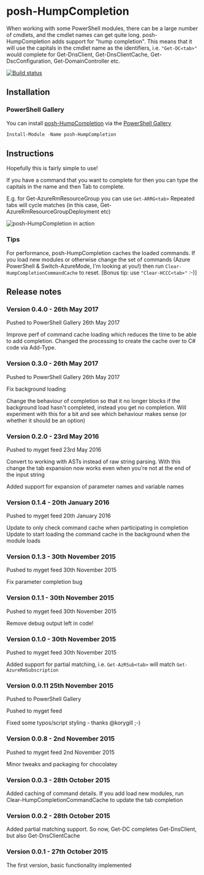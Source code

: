 # posh-HumpCompletion

When working with some PowerShell modules, there can be a large number of cmdlets, and the cmdlet names can get quite long.
posh-HumpCompletion adds support for "hump completion". This means that it will use the capitals in the cmdlet name as the identifiers, 
i.e. `"Get-DC<tab>"` would complete for Get-DnsClient, Get-DnsClientCache, Get-DscConfiguration, Get-DomainController etc.

[![Build status](https://ci.appveyor.com/api/projects/status/5xe5etshcfraftex?svg=true)](https://ci.appveyor.com/project/stuartleeks/posh-humpcompletion)

## Installation

### PowerShell Gallery

You can install [posh-HumpCompletion](https://www.powershellgallery.com/packages/posh-HumpCompletion/) via the [PowerShell Gallery](https://www.powershellgallery.com/)

```powershell
Install-Module -Name posh-HumpCompletion

```

<!--
### Chocolatey
Make sure you have [chocolatey](https://chocolatey.org) installed.

Currently the installation is only on a myget feed, so install using:
```powershell
choco install posh-HumpCompletion -source "https://www.myget.org/F/posh-humpcompletion/api/v2" -pre
```
-->

## Instructions

Hopefully this is fairly simple to use!

If you have a command that you want to complete for then you can type the capitals in the name and then Tab to complete.

E.g. for Get-AzureRmResourceGroup you can use `Get-ARRG<tab>`
Repeated tabs will cycle matches (in this case, Get-AzureRmResourceGroupDeployment etc)

![posh-HumpCompletion in action](images/posh-HumpCompletion.gif)

### Tips

For performance, posh-HumpCompletion caches the loaded commands. 
If you load new modules or otherwise change the set of commands (Azure PowerShell & Switch-AzureMode, I'm looking at you!) then run `Clear-HumpCompletionCommandCache` to reset. 
[Bonus tip: use `"Clear-HCCC<tab>"` :-)]

## Release notes

### Version 0.4.0 - 26th May 2017

Pushed to PowerShell Gallery 26th May 2017

Improve perf of command cache loading which reduces the time to be able to add completion. Changed the processing to create the cache over to C# code via Add-Type.

### Version 0.3.0 - 26th May 2017

Pushed to PowerShell Gallery 26th May 2017

Fix background loading

Change the behaviour of completion so that it no longer blocks if the background load hasn't completed, instead you get no completion. 
Will experiment with this for a bit and see which behaviour makes sense (or whether it should be an option)

### Version 0.2.0 - 23rd May 2016

Pushed to myget feed 23rd May 2016

Convert to working with ASTs instead of raw string parsing.
With this change the tab expansion now works even when you're not at the end of the input string

Added support for expansion of parameter names and variable names

### Version 0.1.4 - 20th January 2016

Pushed to myget feed 20th January 2016

Update to only check command cache when participating in completion
Update to start loading the command cache in the background when the module loads

### Version 0.1.3 - 30th November 2015

Pushed to myget feed 30th November 2015

Fix parameter completion bug

### Version 0.1.1 - 30th November 2015

Pushed to myget feed 30th November 2015

Remove debug output left in code!

### Version 0.1.0 - 30th November 2015

Pushed to myget feed 30th November 2015

Added support for partial matching, i.e. `Get-AzRSub<tab>` will match `Get-AzureRmSubscription`

### Version 0.0.11 25th November 2015

Pushed to PowerShell Gallery

Pushed to myget feed

Fixed some typos/script styling - thanks @korygill ;-)

### Version 0.0.8 - 2nd November 2015

Pushed to myget feed 2nd November 2015

Minor tweaks and packaging for chocolatey

### Version 0.0.3 - 28th October 2015

Added caching of command details. If you add load new modules, run Clear-HumpCompletionCommandCache to update the tab completion

### Version 0.0.2 - 28th October 2015

Added partial matching support. So now, Get-DC completes Get-DnsClient, but also Get-DnsClientCache

### Version 0.0.1 - 27th October 2015

The first version, basic functionality implemented

